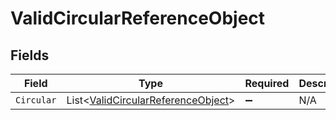 # ValidCircularReferenceObject


## Fields

| Field                                                                                     | Type                                                                                      | Required                                                                                  | Description                                                                               |
| ----------------------------------------------------------------------------------------- | ----------------------------------------------------------------------------------------- | ----------------------------------------------------------------------------------------- | ----------------------------------------------------------------------------------------- |
| `Circular`                                                                                | List<[ValidCircularReferenceObject](../../models/shared/ValidCircularReferenceObject.md)> | :heavy_minus_sign:                                                                        | N/A                                                                                       |